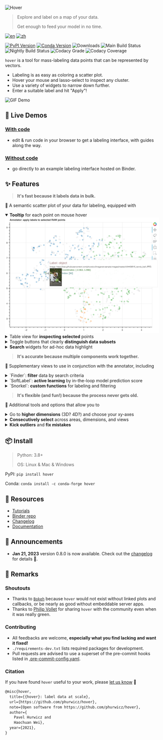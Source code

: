 ![Hover](https://raw.githubusercontent.com/phurwicz/hover/main/docs/images/hover-logo-title.png)

> Explore and label on a map of your data.
>
> Get enough to feed your model in no time.

[![en](https://img.shields.io/badge/lang-en-green.svg)](https://github.com/phurwicz/hover/blob/main/README.md)
[![zh](https://img.shields.io/badge/语言-中文-green.svg)](https://github.com/phurwicz/hover/blob/main/README.zh.md)

[![PyPI Version](https://img.shields.io/pypi/v/hover?logo=pypi&logoColor=white)](https://pypi.org/project/hover/)
[![Conda Version](https://img.shields.io/conda/vn/conda-forge/hover)](https://github.com/conda-forge/hover-feedstock)
![Downloads](https://static.pepy.tech/personalized-badge/hover?period=total&units=international_system&left_color=grey&right_color=brightgreen&left_text=pypi%20downloads)
![Main Build Status](https://img.shields.io/github/actions/workflow/status/phurwicz/hover/cross-os-source-test.yml?branch=main&label=main&logo=github)
![Nightly Build Status](https://img.shields.io/github/actions/workflow/status/phurwicz/hover/quick-source-test.yml?branch=nightly&label=nightly&logo=github)
![Codacy Grade](https://img.shields.io/codacy/grade/689827d9077b43ac8721c7658d122d1a?logo=codacy&logoColor=white)
![Codacy Coverage](https://img.shields.io/codacy/coverage/689827d9077b43ac8721c7658d122d1a/main?logo=codacy&logoColor=white)

`hover` is a tool for mass-labeling data points that can be represented by vectors.

-   Labeling is as easy as coloring a scatter plot.
-   Hover your mouse and lasso-select to inspect any cluster.
-   Use a variety of widgets to narrow down further.
-   Enter a suitable label and hit "Apply"!

![GIF Demo](https://raw.githubusercontent.com/phurwicz/hover-gallery/main/0.5.0/trailer-short.gif)

## :rocket: Live Demos

### [**With code**](https://phurwicz.github.io/hover/pages/tutorial/t0-quickstart/)

-   edit & run code in your browser to get a labeling interface, with guides along the way.

### [**Without code**](https://mybinder.org/v2/gh/phurwicz/hover-binder/master?urlpath=/proxy/5006/app-simple-annotator)

-   go directly to an example labeling interface hosted on Binder.

## :sparkles: Features

> **It's fast because it labels data in bulk.**

:telescope: A semantic scatter plot of your data for labeling, equipped with

<details open>
  <summary> <b>Tooltip</b> for each point on mouse hover </summary>
  <img src="https://raw.githubusercontent.com/phurwicz/hover-gallery/main/0.7.0/image-tooltip.gif">
</details>

<details>
  <summary> Table view for <b>inspecting selected</b> points </summary>
  <img src="https://raw.githubusercontent.com/phurwicz/hover-gallery/main/0.7.0/selection-table.gif">
</details>

<details>
  <summary> Toggle buttons that clearly <b>distinguish data subsets</b> </summary>
  <img src="https://raw.githubusercontent.com/phurwicz/hover-gallery/main/0.7.0/subset-toggle.gif">
</details>

<details>
  <summary> <b>Search</b> widgets for ad-hoc data highlight </summary>
  <img src="https://raw.githubusercontent.com/phurwicz/hover-gallery/main/0.7.0/text-search-response.gif">
</details>

> **It's accurate because multiple components work together.**

:microscope: Supplementary views to use in conjunction with the annotator, including

<details>
  <summary> `Finder`: <b>filter</b> data by search criteria</summary>
  <img src="https://raw.githubusercontent.com/phurwicz/hover-gallery/main/0.7.0/finder-filter.gif">
</details>

<details>
  <summary> `SoftLabel`: <b>active learning</b> by in-the-loop model prediction score</summary>
  <img src="https://raw.githubusercontent.com/phurwicz/hover-gallery/main/0.7.0/active-learning.gif">
</details>

<details>
  <summary> `Snorkel`: <b>custom functions</b> for labeling and filtering</summary>
  <img src="https://raw.githubusercontent.com/phurwicz/hover-gallery/main/0.7.0/labeling-function.gif">
</details>

> **It's flexible (and fun!) because the process never gets old.**

:toolbox: Additional tools and options that allow you to

<details>
  <summary> Go to <b>higher dimensions</b> (3D? 4D?) and choose your xy-axes </summary>
  <img src="https://raw.githubusercontent.com/phurwicz/hover-gallery/main/0.7.0/change-axes.gif">
</details>

<details>
  <summary> <b>Consecutively select</b> across areas, dimensions, and views</summary>
  <img src="https://raw.githubusercontent.com/phurwicz/hover-gallery/main/0.7.0/keep-selecting.gif">
</details>

<details>
  <summary> <b>Kick outliers</b> and <b>fix mistakes</b></summary>
  <img src="https://raw.githubusercontent.com/phurwicz/hover-gallery/main/0.7.0/evict-and-patch.gif">
</details>

## :package: Install

> Python: 3.8+
>
> OS: Linux & Mac & Windows

PyPI: `pip install hover`

Conda: `conda install -c conda-forge hover`

## :book: Resources

-   [Tutorials](https://phurwicz.github.io/hover/pages/tutorial/t0-quickstart/)
-   [Binder repo](https://github.com/phurwicz/hover-binder)
-   [Changelog](https://github.com/phurwicz/hover/blob/main/CHANGELOG.md)
-   [Documentation](https://phurwicz.github.io/hover/)

## :flags: Announcements

-   **Jan 21, 2023** version 0.8.0 is now available. Check out the [changelog](https://github.com/phurwicz/hover/blob/main/CHANGELOG.md) for details :partying_face:.

## :bell: Remarks

### Shoutouts

-   Thanks to [`Bokeh`](https://bokeh.org) because `hover` would not exist without linked plots and callbacks, or be nearly as good without embeddable server apps.
-   Thanks to [Philip Vollet](https://de.linkedin.com/in/philipvollet) for sharing `hover` with the community even when it was really green.

### Contributing

-   All feedbacks are welcome, **especially what you find lacking and want it fixed!**
-   `./requirements-dev.txt` lists required packages for development.
-   Pull requests are advised to use a superset of the pre-commit hooks listed in [.pre-commit-config.yaml](https://github.com/phurwicz/hover/blob/main/.pre-commit-config.yaml).

### Citation

If you have found `hover` useful to your work, please [let us know](https://github.com/phurwicz/hover/discussions) :hugs:

```tex
@misc{hover,
  title={{hover}: label data at scale},
  url={https://github.com/phurwicz/hover},
  note={Open software from https://github.com/phurwicz/hover},
  author={
    Pavel Hurwicz and
    Haochuan Wei},
  year={2021},
}
```
